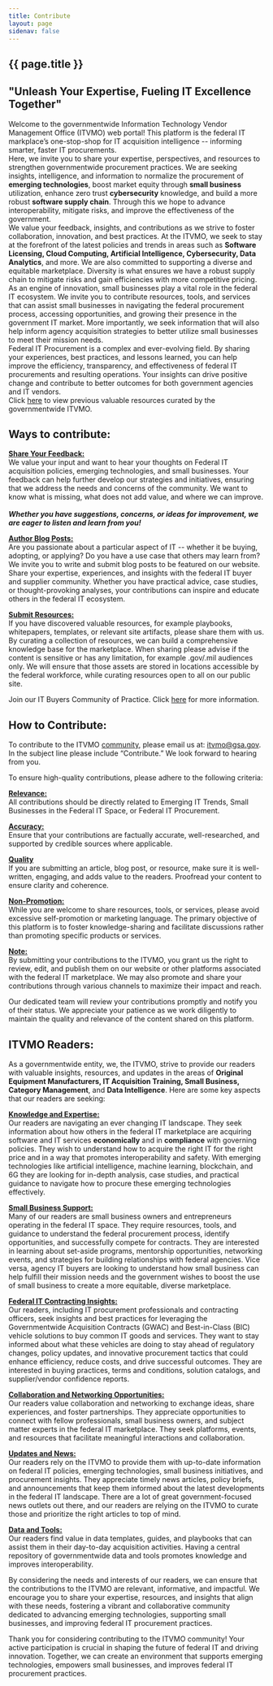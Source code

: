 ```yaml
---
title: Contribute
layout: page
sidenav: false
---
```


<section class="grid-container border-bottom border-gray-30 padding-left-0 padding-right-1">
<h1 class="margin-top-0">{{ page.title }}</h1>
    <h2>"Unleash Your Expertise, Fueling IT Excellence Together"</h2>
    <div class="margin-bottom-2">
        Welcome to the governmentwide Information Technology Vendor Management Office (ITVMO) web portal! This platform is the federal IT markplace’s one-stop-shop for IT acquisition intelligence -- informing smarter, faster IT procurements. 
    </div>
    <div class="margin-bottom-2">
        Here, we invite you to share your expertise, perspectives, and resources to strengthen governmentwide procurement practices. We are seeking insights, intelligence, and information to normalize the procurement of <b>emerging technologies</b>, boost market equity through <b>small business</b> utilization, enhance zero trust <b>cybersecurity</b> knowledge, and build a more robust <b>software supply chain</b>. Through this we hope to advance interoperability, mitigate risks, and improve the effectiveness of the government.
    </div>
    <div class="margin-bottom-2">
        We value your feedback, insights, and contributions as we strive to foster collaboration, innovation, and best practices. At the ITVMO, we seek to stay at the forefront of the latest policies and trends in areas such as <b>Software Licensing, Cloud Computing, Artificial Intelligence, Cybersecurity, Data Analytics</b>, and more. We are also committed to supporting a diverse and equitable marketplace. Diversity is what ensures we have a robust supply chain to mitigate risks and gain efficiencies with more competitive pricing.
    </div>
    <div class="margin-bottom-2">
         As an engine of innovation, small businesses play a vital role in the federal IT ecosystem. We invite you to contribute resources, tools, and services that can assist small businesses in navigating the federal procurement process, accessing opportunities, and growing their presence in the government IT market. More importantly, we seek information that will also help inform agency acquisition strategies to better utilize small businesses to meet their mission needs. 
    </div>
    <div class="margin-bottom-2">
        Federal IT Procurement is a complex and ever-evolving field. By sharing your experiences, best practices, and lessons learned, you can help improve the efficiency, transparency, and effectiveness of federal IT procurements and resulting operations. Your insights can drive positive change and contribute to better outcomes for both government agencies and IT vendors.
    </div>
    <div class="margin-bottom-2">
        Click <a href="https://itvmo.gsa.gov/resources/">here</a> to view previous valuable resources curated by the governmentwide ITVMO.
    </div>
</section>

<section class="grid-container border-bottom border-gray-30 padding-left-1 padding-right-1">
    <h2>Ways to contribute:</h2>


<div class="margin-bottom-2">
    <p>
        <b><u>Share Your Feedback:</u></b><br>
        We value your input and want to hear your thoughts on Federal IT acquisition policies, emerging technologies, and small businesses. Your feedback can help further develop our strategies and initiatives, ensuring that we address the needs and concerns of the community. We want to know what is missing, what does not add value, and where we can improve.
    <br><br>
    <i><b>Whether you have suggestions, concerns, or ideas for improvement, we are eager to listen and learn from you!</b></i>
    </p>
</div>
<div class="margin-bottom-2">
    <p>
        <b><u>Author Blog Posts:</u></b><br>
        Are you passionate about a particular aspect of IT -- whether it be buying, adopting, or applying? Do you have a use case that others may learn from? We invite you to write and submit blog posts to be featured on our website. Share your expertise, experiences, and insights with the federal IT buyer and supplier community. Whether you have practical advice, case studies, or thought-provoking analyses, your contributions can inspire and educate others in the federal IT ecosystem.
    </p>
</div>
<div class="margin-bottom-2">
    <p>
        <b><u>Submit Resources:</u></b><br>
        If you have discovered valuable resources, for example playbooks, whitepapers, templates, or relevant site artifacts, please share them with us. By curating a collection of resources, we can build a comprehensive knowledge base for the marketplace. When sharing please advise if the content is sensitive or has any limitation, for example .gov/.mil audiences only. We will ensure that those assets are stored in locations accessible by the federal workforce, while curating resources open to all on our public site. 
    </p>
</div>
<div class="margin-bottom-2">
    <p>
        Join our IT Buyers Community of Practice. Click <a href="https://itvmo.gsa.gov/community/">here</a> for more information. 
    </p>
</div>
</section>
<section class="grid-container border-bottom border-gray-30 padding-left-1 padding-right-1">
    <h2>How to Contribute:</h2>


<div class="margin-bottom-2">
    <p>
        To contribute to the ITVMO <a href="https://itvmo.gsa.gov/community/">community</a>, please email us at: <a href="mailto:itvmo@gsa.gov">itvmo@gsa.gov</a>. In the subject line please include “Contribute.” We look forward to hearing from you. 
    </p>
    <p>
        To ensure high-quality contributions, please adhere to the following criteria:
    </p>
</div>
<div class="margin-bottom-2">
    <p>
        <b><u>Relevance:</u></b><br>
        All contributions should be directly related to Emerging IT Trends, Small Businesses in the Federal IT Space, or Federal IT Procurement. 
    </p>
</div>
<div class="margin-bottom-2">
    <p>
        <b><u>Accuracy:</u></b><br>
        Ensure that your contributions are factually accurate, well-researched, and supported by credible sources where applicable.
    </p>
</div>
<div class="margin-bottom-2">
    <p>
        <b><u>Quality</u></b><br>
        If you are submitting an article, blog post, or resource, make sure it is well-written, engaging, and adds value to the readers. Proofread your content to ensure clarity and coherence.
    </p>
</div>
<div class="margin-bottom-2">
    <p>
        <b><u>Non-Promotion:</u></b><br>
        While you are welcome to share resources, tools, or services, please avoid excessive self-promotion or marketing language. The primary objective of this platform is to foster knowledge-sharing and facilitate discussions rather than promoting specific products or services.
    </p>
</div>
<div class="margin-bottom-2">
    <p>
        <b><u>Note:</u></b><br>
        By submitting your contributions to the ITVMO, you grant us the right to review, edit, and publish them on our website or other platforms associated with the federal IT marketplace. We may also promote and share your contributions through various channels to maximize their impact and reach.
    </p>
</div>
<div class="margin-bottom-2">
    <p>
        Our dedicated team will review your contributions promptly and notify you of their status. We appreciate your patience as we work diligently to maintain the quality and relevance of the content shared on this platform.
    </p>
</div>
</section>
<section class="grid-container border-bottom border-gray-30 padding-left-1 padding-right-1">
    <h2>ITVMO Readers:</h2>
    <div class="margin-bottom-2">
        <p>
            As a governmentwide entity, we, the ITVMO,  strive to provide our readers with valuable insights, resources, and updates in the areas of <b>Original Equipment Manufacturers, IT Acquisition Training, Small Business, Category Management</b>, and <b>Data Intelligence</b>. Here are some key aspects that our readers are seeking:
        </p>
    </div>
    <div class="margin-bottom-2">
        <p>
            <b><u>Knowledge and Expertise:</u></b><br>
            Our readers are navigating an ever changing IT landscape. They seek information about how others in the federal IT marketplace are acquiring software and IT services <b>economically</b> and in <b>compliance</b> with governing policies. They wish to understand how to acquire the right IT for the right price and in a way that promotes interoperability and safety. With emerging technologies like artificial intelligence, machine learning, blockchain, and 6G they are looking for in-depth analysis, case studies, and practical guidance to navigate how to procure these emerging technologies effectively.
        </p>
    </div>
    <div class="margin-bottom-2">
        <p>
            <b><u>Small Business Support:</u></b><br>
            Many of our readers are small business owners and entrepreneurs operating in the federal IT space. They require resources, tools, and guidance to understand the federal procurement process, identify opportunities, and successfully compete for contracts. They are interested in learning about set-aside programs, mentorship opportunities, networking events, and strategies for building relationships with federal agencies. Vice versa, agency IT buyers are looking to understand how small business can help fulfill their mission needs and the government wishes to boost the use of small business to create a more equitable, diverse marketplace.  
        </p>
    </div>
    <div class="margin-bottom-2">
        <p>
            <b><u>Federal IT Contracting Insights:</u></b><br>
            Our readers, including IT procurement professionals and contracting officers, seek insights and best practices for leveraging the Governmentwide Acquisition Contracts (GWAC) and Best-in-Class (BIC) vehicle solutions to buy common IT goods and services. They want to stay informed about what these vehicles are doing to stay ahead of regulatory changes, policy updates, and innovative procurement tactics that could enhance efficiency, reduce costs, and drive successful outcomes. They are interested in buying practices, terms and conditions, solution catalogs, and supplier/vendor confidence reports.
        </p>
    </div>
    <div class="margin-bottom-2">
        <p>
            <b><u>Collaboration and Networking Opportunities:</u></b><br>
            Our readers value collaboration and networking to exchange ideas, share experiences, and foster partnerships. They appreciate opportunities to connect with fellow professionals, small business owners, and subject matter experts in the federal IT marketplace. They seek platforms, events, and resources that facilitate meaningful interactions and collaboration.
        </p>
    </div>
    <div class="margin-bottom-2">
        <p>
            <b><u>Updates and News:</u></b><br>
            Our readers rely on the ITVMO to provide them with up-to-date information on federal IT policies, emerging technologies, small business initiatives, and procurement insights. They appreciate timely news articles, policy briefs, and announcements that keep them informed about the latest developments in the federal IT landscape. There are a lot of great government-focused news outlets out there, and our readers are relying on the ITVMO to curate those and prioritize the right articles to top of mind.
        </p>
    </div>
    <div class="margin-bottom-2">
        <p>
            <b><u>Data and Tools:</u></b><br>
            Our readers find value in data  templates, guides, and playbooks that can assist them in their day-to-day acquisition activities. Having a central repository of governmentwide data and tools promotes knowledge and improves interoperability. 
        </p>
        <p>
            By considering the needs and interests of our readers, we can ensure that the contributions to the ITVMO are relevant, informative, and impactful. We encourage you to share your expertise, resources, and insights that align with these needs, fostering a vibrant and collaborative community dedicated to advancing emerging technologies, supporting small businesses, and improving federal IT procurement practices.
        </p>
        <p>
            Thank you for considering contributing to the ITVMO community! Your active participation is crucial in shaping the future of federal IT and driving innovation. Together, we can create an environment that supports emerging technologies, empowers small businesses, and improves federal IT procurement practices.
        </p>
    </div>

</section>

<!-- <section class="grid-container padding-left-1 padding-right-1">
  <h2>Our Partners</h2>
  <p>The ITVMO is led by an Executive Steering Committee (ESC) that represents several agencies and the largest IT BIC vehicles in the federal government. The ESC determines the strategic direction and project priorities for the ITVMO. ESC members and partner programs include GSA IT Category, NASA SEWP, NIH NITAAC, and DOD OITCM.</p>
   <div class="grid-container">
            <div class="usa-graphic-list__row grid-row grid-gap padding-top-0">
                 <div class="tablet:grid-col-2 container" style="padding:10px;">
                 <center><a href="https://www.gsa.gov/technology/information-technology-category"><img class="seal" src="{{site.baseurl}}/assets/images/logos/gsa-logo.jpg" alt="General Services Administration seal"></a></center>
                    <div class="seal-name">
                        GSA ITC
                    </div>
                </div>
                <div class="tablet:grid-col-2 container" style="padding:10px;">
                <center><a href="https://www.sewp.nasa.gov/"><img class="seal-nasa" src="{{site.baseurl}}/assets/images/logos/NASA-SEWP.png" alt="NASA SEWP"></a></center>
                    <div class="seal-name">
                        NASA SEWP
                    </div>
                </div>
                <div class="tablet:grid-col-2 container" style="padding:10px;">
                  <center><a href="https://nitaac.nih.gov/"><img class="seal" src="{{site.baseurl}}/assets/images/logos/NIH NITAAC.png" alt="NIH NITAAC"></a></center>
                    <div class="seal-name">
                        NIH NITAAC
                    </div>
                </div>
                <div class="tablet:grid-col-2 container" style="padding:10px;">
                 <center><img class="seal" src="{{site.baseurl}}/assets/images/logos/department-of-defense.png" alt="Department of Defense seal"></center>
                    <div class="seal-name">
                        DOD OITCM
                    </div>   
                </div>
             </div> 
   </div>	
</section> -->
